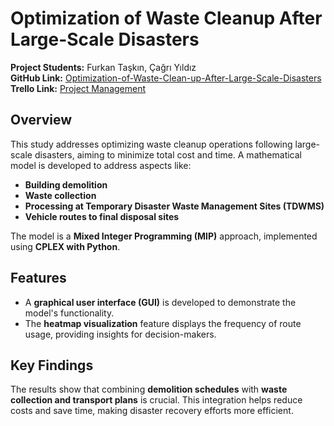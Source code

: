 # Optimization of Waste Cleanup After Large-Scale Disasters

**Project Students:** Furkan Taşkın, Çağrı Yıldız  
**GitHub Link:** [Optimization-of-Waste-Clean-up-After-Large-Scale-Disasters](https://github.com/GTU-Graduation-Project-1/Optimization-of-Waste-Clean-up-After-Large-Scale-Disasters)  
**Trello Link:** [Project Management](https://trello.com/b/kyBQP3TL/graduation-project-1)  

## Overview  
This study addresses optimizing waste cleanup operations following large-scale disasters, aiming to minimize total cost and time. A mathematical model is developed to address aspects like:  

- **Building demolition**  
- **Waste collection**  
- **Processing at Temporary Disaster Waste Management Sites (TDWMS)**  
- **Vehicle routes to final disposal sites**  

The model is a **Mixed Integer Programming (MIP)** approach, implemented using **CPLEX with Python**.  

## Features  
- A **graphical user interface (GUI)** is developed to demonstrate the model's functionality.  
- The **heatmap visualization** feature displays the frequency of route usage, providing insights for decision-makers.  

## Key Findings  
The results show that combining **demolition schedules** with **waste collection and transport plans** is crucial. This integration helps reduce costs and save time, making disaster recovery efforts more efficient.  

